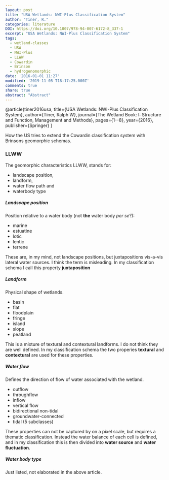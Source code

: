 ```yaml
---
layout: post
title: "USA Wetlands: NWI-Plus Classification System"
author: "Tiner, R."
categories: literature
DOI: https://doi.org/10.1007/978-94-007-6172-8_337-1
excerpt: "USA Wetlands: NWI-Plus Classification System"
tags:
  - wetland-classes
  - USA
  - NWI-Plus
  - LLWW
  - Cowardin
  - Brinson
  - hydrogenomorphic
date: '2016-01-01 11:27'
modified: '2019-11-05 T18:17:25.000Z'
comments: true
share: true
abstract: "Abstract"
---
```


@article{tiner2016usa,
  title={USA Wetlands: NWI-Plus Classification System},
  author={Tiner, Ralph W},
  journal={The Wetland Book: I: Structure and Function, Management and Methods},
  pages={1--8},
  year={2016},
  publisher={Springer}
}

How the US tries to extend the Cowardin classification system with Brinsons geomorphic schemas.

### LLWW

The geomorphic characteristics LLWW, stands for:

- landscape position,
- landform,
- water flow path and
- waterbody type

##### Landscape position

Position relative to a water body (not __the__ water body _per se_?):
- marine
- estuatine
- lotic
- lentic
- terrene

These are, in my mind, not landscape positions, but juxtapositions vis-a-vis lateral water sources. I think the term is misleading. In my classification schema I call this property __juxtaposition__

##### Landform

Physical shape of wetlands.

- basin
- flat
- floodplain
- fringe
- island
- slope
- peatland

This is a mixture of textural and contextural landforms. I do not think they are well defined. In my classification schema the two properies __textural__ and __contextural__ are used for these properties.

##### Water flow

Defines the direction of flow of water associated with the wetland.

- outflow
- throughflow
- inflow
- vertical flow
- bidirectional non-tidal
- groundwater-connected
- tidal (5 subclasses)

These properties can not be captured by on a pixel scale, but requires a thematic classification. Instead the water balance of each cell is defined, and in my classification this is then divided into __water source__ and __water fluctuation__.

##### Water body type

Just listed, not elaborated in the above article.
